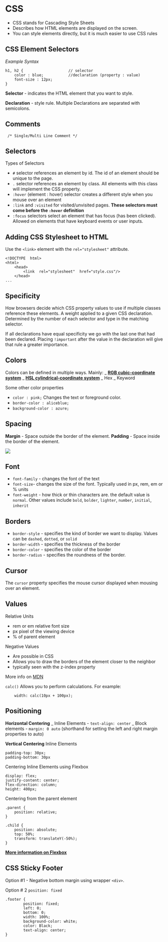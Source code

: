 # CSS

-   CSS stands for Cascading Style Sheets
-   Describes how HTML elements are displayed on the screen.
-   You can style elements directly, but it is much easier to use CSS rules

## CSS Element Selectors

_Example Syntax_

```
h1, h2 { 					// selector
	color : blue; 			//declaration (property : value)
	font-size : 12px;
}
```

**Selector** - indicates the HTML element that you want to style.

**Declaration** - style rule. Multiple Declarations are separated with semicolons.

## Comments

` /* Single/Multi Line Comment */`

## Selectors

Types of Selectors

-   `#` selector references an element by id. The id of an element should be unique to the page.
-   `.` selector references an element by class. All elements with this class will implement the CSS property.
-   `:hover` (element : hover) selector creates a different style when you mouse over an element
-   `:link` and `:visited` for visited/unvisited pages. **These selectors must come before the `:hover` definition**
-   `:focus` selectors select an element that has focus (has been clicked). Allowed on elements that have keyboard events or user inputs.

## Adding CSS Stylesheet to HTML

Use the `<link>` element with the `rel="stylesheet"` attribute.

```
<!DOCTYPE  html>
<html>
	<head>
		<link  rel="stylesheet"  href="style.css"/>
	</head>
...
```

## Specificity

How browsers decide which CSS property values to use if multiple classes reference these elements. A weight applied to a given CSS declaration. Determined by the number of each selector and type in the matching selector.

If all declarations have equal specificity we go with the last one that had been declared. Placing `!important` after the value in the declaration will give that rule a greater importance.

## Colors

Colors can be defined in multiple ways. Mainly:
_ **[RGB cubic-coordinate system](https://en.wikipedia.org/wiki/RGB_color_model#Geometric_representation)**
_ **[HSL cylindrical-coordinate system](https://en.wikipedia.org/wiki/HSL_and_HSV)**
_ Hex
_ Keyword

Some other color properties

-   `color : pink;` Changes the text or foreground color.
-   `border-color : aliceblue;`
-   `background-color : azure;`

## Spacing

**Margin** - Space outside the border of the element.
**Padding** - Space inside the border of the element.

**![](https://lh4.googleusercontent.com/-nxInQuzWY7Qv3OIZR1WhMiTfOUBooFEElBEdPHTYGJVw0N5S1CViYe4pK8g6ciImod6cOCWN-6jKKDCgue_ziZ5Nd_ILrj9BZJGhOGFspzWVSSmXzBGyoLR0waLffYuYKUPRC_Sid4)**

## Font

-   `font-family` - changes the font of the text
-   `font-size`- changes the size of the font. Typically used in px, rem, em or % units
-   `font-weight` - how thick or thin characters are. the default value is `normal`. Other values include `bold`, `bolder`, `lighter`, `number`, `initial`, `inherit`

## Borders

-   `border-style` - specifies the kind of border we want to display. Values can be `dashed`, `dotted`, or `solid`
-   `border-width` - specifies the thickness of the border
-   `border-color` - specifies the color of the border
-   `border-radius` - specifies the roundness of the border.

## Cursor

The `cursor` property specifies the mouse cursor displayed when mousing over an element.

## Values

Relative Units

-   rem or em relative font size
-   px pixel of the viewing device
-   % of parent element

Negative Values

-   Are possible in CSS
-   Allows you to draw the borders of the element closer to the neighbor
-   typically seen with the z-index property

More info on [MDN](https://developer.mozilla.org/en-US/docs/Learn/CSS/Building_blocks/Values_and_units)

`calc()` Allows you to perform calculations. For example:

```
	width: calc(10px + 100px);
```

## Positioning

**Horizontal Centering**
_ Inline Elements - `text-align: center`
_ Block elements - `margin: 0 auto` (shorthand for setting the left and right margin properties to auto)

**Vertical Centering**
Inline Elements

```
padding-top: 30px;
padding-bottom: 30px
```

Centering Inline Elements using Flexbox

```
display: flex;
justify-content: center;
flex-direction: column;
height: 400px;
```

Centering from the parent element

```
.parent {
	position: relative;
}

.child {
	position: absolute;
	top: 50%;
	transform: translateY(-50%);
}
```

**[More information on Flexbox](https://css-tricks.com/snippets/css/a-guide-to-flexbox/)**

## CSS Sticky Footer

Option #1 - Negative bottom margin using wrapper `<div>`.

Option # 2 `position: fixed`

```
.footer {
		position: fixed;
		left: 0;
		bottom: 0;
		width: 100%;
		background-color: white;
		color: Black;
		text-align: center;
}
```
